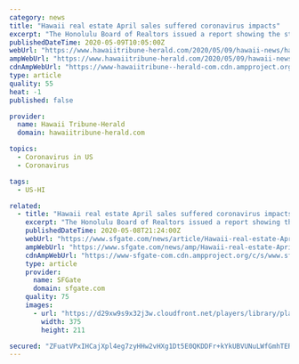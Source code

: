 ```yaml
---
category: news
title: "Hawaii real estate April sales suffered coronavirus impacts"
excerpt: "The Honolulu Board of Realtors issued a report showing the state’s real estate market suffered last month as a result of the COVID-19 pandemic."
publishedDateTime: 2020-05-09T10:05:00Z
webUrl: "https://www.hawaiitribune-herald.com/2020/05/09/hawaii-news/hawaii-real-estate-april-sales-suffered-coronavirus-impacts/"
ampWebUrl: "https://www.hawaiitribune-herald.com/2020/05/09/hawaii-news/hawaii-real-estate-april-sales-suffered-coronavirus-impacts/amp/"
cdnAmpWebUrl: "https://www-hawaiitribune--herald-com.cdn.ampproject.org/c/s/www.hawaiitribune-herald.com/2020/05/09/hawaii-news/hawaii-real-estate-april-sales-suffered-coronavirus-impacts/amp/"
type: article
quality: 55
heat: -1
published: false

provider:
  name: Hawaii Tribune-Herald
  domain: hawaiitribune-herald.com

topics:
  - Coronavirus in US
  - Coronavirus

tags:
  - US-HI

related:
  - title: "Hawaii real estate April sales suffered coronavirus impacts"
    excerpt: "The Honolulu Board of Realtors issued a report showing the state's real estate market suffered last month as a result of the COVID-19 pandemic. The analysis indicated resales of Oahu homes fell more than 20% in April,"
    publishedDateTime: 2020-05-08T21:24:00Z
    webUrl: "https://www.sfgate.com/news/article/Hawaii-real-estate-April-sales-suffered-15256443.php"
    ampWebUrl: "https://www.sfgate.com/news/amp/Hawaii-real-estate-April-sales-suffered-15256443.php"
    cdnAmpWebUrl: "https://www-sfgate-com.cdn.ampproject.org/c/s/www.sfgate.com/news/amp/Hawaii-real-estate-April-sales-suffered-15256443.php"
    type: article
    provider:
      name: SFGate
      domain: sfgate.com
    quality: 75
    images:
      - url: "https://d29xw9s9x32j3w.cloudfront.net/players/library/placeholder.png"
        width: 375
        height: 211

secured: "ZFuatVPxIHCajXpl4eg7zyHHw2vHXg1Dt5E0QKDDFr+kYkUBVUNuLWfGmhTER+aDgNTcvz6rMferQFODVMe3z5z65+Ig8hmxh45il8SZxG1wl7GPspC5BrK09sghVbU/0aZnBgAjP/Bf0WFgkfWVDB2rA6KNUwvHEdOau/ShttiE+cK910LJbb/Ipuk/CQFR8hnDuZZ3qwvm6Cn2UzVoZuOHpefHUD3Hbv1ToLl3XnyXwtP7r6nBTT6MRWGPL8m+9wwxv3x2z4VHOfZA/DzObJSxCHMoDMXf1DpzX+jfkU+26NvXc6jP+rrbnh+Z5Bf1;nUbJRZDa13M41AFT2fJ84Q=="
---
```


